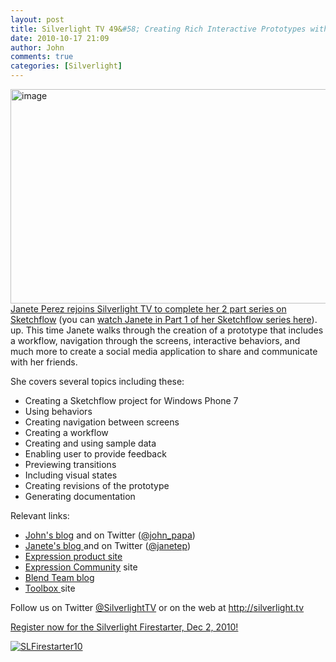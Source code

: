 ```yaml
---
layout: post
title: Silverlight TV 49&#58; Creating Rich Interactive Prototypes with Sketchflow - Part 2
date: 2010-10-17 21:09
author: John
comments: true
categories: [Silverlight]
---
```

<p><a href="http://jpapa.me/sltv49"><img style="background-image: none; border-bottom: 0px; border-left: 0px; padding-left: 0px; padding-right: 0px; display: inline; border-top: 0px; border-right: 0px; padding-top: 0px" title="image" border="0" alt="image" src="http://images.johnpapa.net/wp-content/uploads/files/media/image/Windows-Live-Writer/b456a2f4cd3c_FE88/image_3.png" width="607" height="343" /></a>       <a href="http://jpapa.me/sltv49">Janete Perez rejoins Silverlight TV to complete her 2 part series on Sketchflow</a> (you can <a href="http://jpapa.me/sltv48">watch Janete in Part 1 of her Sketchflow series here</a>). up. This time Janete walks through the creation of a prototype that includes a workflow, navigation through the screens, interactive behaviors, and much more to create a social media application to share and communicate with her friends.</p>  <p>She covers several topics including these:</p>  <ul>   <li>Creating a Sketchflow project for Windows Phone 7 </li>    <li>Using behaviors </li>    <li>Creating navigation between screens </li>    <li>Creating a workflow&#160; </li>    <li>Creating and using sample data&#160; </li>    <li>Enabling user to provide feedback </li>    <li>Previewing transitions </li>    <li>Including visual states </li>    <li>Creating revisions of the prototype </li>    <li>Generating documentation </li> </ul>  <p>Relevant links: </p>  <ul>   <li><a href="/">John's blog</a> and on Twitter (<a href="http://twitter.com/john_papa">@john_papa</a>) </li>    <li><a href="http://www.sunnypixels.com/">Janete's blog </a>and on Twitter (<a href="http://www.twitter.com/janetep">@janetep</a>) </li>    <li><a href="http://www.microsoft.com/expression">Expression product site </a></li>    <li><a href="http://blogs.msdn.com/expression">Expression Community</a> site </li>    <li><a href="http://blogs.msdn.com/expression">Blend Team blog</a></li>    <li><a href="http://www.microsoft.com/design/toolbox/">Toolbox </a>site </li> </ul>  <p>Follow us on Twitter <a href="http://www.twitter.com/SilverlightTV">@SilverlightTV</a> or on the web at <a href="http://silverlight.tv/">http://silverlight.tv</a></p>  <p><a href="http://jpapa.me/slfs10">Register now for the Silverlight Firestarter, Dec 2, 2010!</a></p>  <p><a href="http://jpapa.me/slfs10"><img alt="SLFirestarter10" src="http://images.johnpapa.net/wp-content/uploads/files/downloads/SLFirestarter_300X250.jpg" /></a></p>  <ul></ul>

